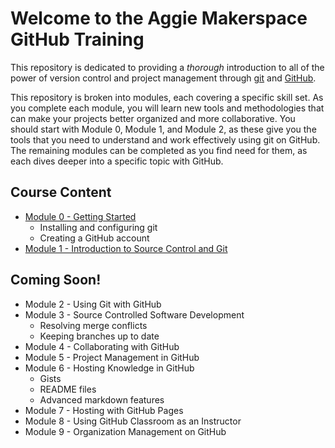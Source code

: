 # Welcome to the Aggie Makerspace GitHub Training

This repository is dedicated to providing a _thorough_ introduction to all of the power of version control
and project management through [git](www.git-scm.com) and [GitHub](www.github.com).

This repository is broken into modules, each covering a specific skill set. As you complete each module, you
will learn new tools and methodologies that can make your projects better organized and more collaborative. You
should start with Module 0, Module 1, and Module 2, as these give you the tools that you need to understand and
work effectively using git on GitHub. The remaining modules can be completed as you find need for them, as each
dives deeper into a specific topic with GitHub.

## Course Content
* [Module 0 - Getting Started](/module-0)
  * Installing and configuring git
  * Creating a GitHub account
* [Module 1 - Introduction to Source Control and Git](/module-1)

## Coming Soon!
* Module 2 - Using Git with GitHub
* Module 3 - Source Controlled Software Development
  * Resolving merge conflicts
  * Keeping branches up to date
* Module 4 - Collaborating with GitHub
* Module 5 - Project Management in GitHub
* Module 6 - Hosting Knowledge in GitHub
  * Gists
  * README files
  * Advanced markdown features
* Module 7 - Hosting with GitHub Pages
* Module 8 - Using GitHub Classroom as an Instructor
* Module 9 - Organization Management on GitHub
